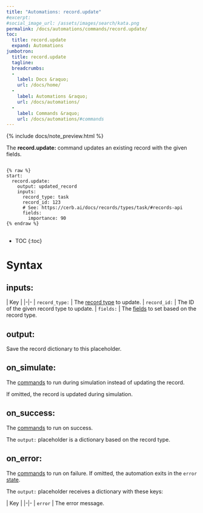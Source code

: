 ```yaml
---
title: "Automations: record.update"
#excerpt: 
#social_image_url: /assets/images/search/kata.png
permalink: /docs/automations/commands/record.update/
toc:
  title: record.update
  expand: Automations
jumbotron:
  title: record.update
  tagline: 
  breadcrumbs:
  -
    label: Docs &raquo;
    url: /docs/home/
  -
    label: Automations &raquo;
    url: /docs/automations/
  -
    label: Commands &raquo;
    url: /docs/automations/#commands
---
```


{% include docs/note_preview.html %}

The **record.update:** command updates an existing record with the given fields.

<pre>
<code class="language-cerb">
{% raw %}
start:
  record.update:
    output: updated_record
    inputs:
      record_type: task
      record_id: 123
      # See: https://cerb.ai/docs/records/types/task/#records-api
      fields:
        importance: 90
{% endraw %}
</code>
</pre>

* TOC
{:toc}

# Syntax

## inputs:

| Key | 
|-|-
| `record_type:` | The [record type](/docs/records/types/) to update.
| `record_id:` | The ID of the given record type to update.
| `fields:` | The [fields](/docs/records/#fields) to set based on the record type.

## output:

Save the record dictionary to this placeholder.

## on_simulate:

The [commands](/docs/automations/#commands) to run during simulation instead of updating the record.

If omitted, the record is updated during simulation.

## on_success:

The [commands](/docs/automations/#commands) to run on success.

The `output:` placeholder is a dictionary based on the record type.

## on_error:

The [commands](/docs/automations/#commands) to run on failure. If omitted, the automation exits in the `error` [state](/docs/automations/#exit-states).

The `output:` placeholder receives a dictionary with these keys:

| Key |
|-|-
| `error` | The error message.